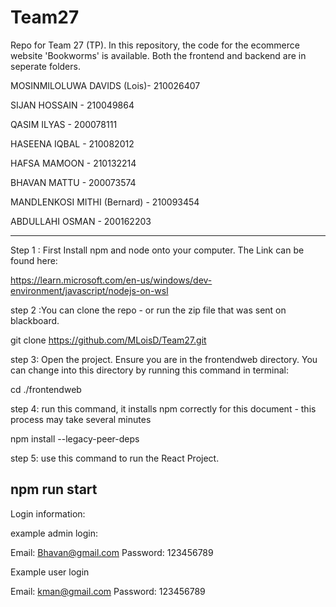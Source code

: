 # Team27
Repo for Team 27 (TP). In this repository, the code for the ecommerce website 'Bookworms' is available. Both the frontend and backend are in seperate folders.

MOSINMILOLUWA DAVIDS (Lois)- 210026407 

SIJAN HOSSAIN - 210049864 

QASIM ILYAS - 200078111 

HASEENA IQBAL - 210082012 

HAFSA MAMOON - 210132214 

BHAVAN MATTU - 200073574 

MANDLENKOSI MITHI (Bernard) - 210093454 

ABDULLAHI OSMAN - 200162203 

------------------------------------------------------------------------------------------------------


Step 1 : First Install npm and node onto your computer. The Link can be found here:

https://learn.microsoft.com/en-us/windows/dev-environment/javascript/nodejs-on-wsl

step 2 :You can  clone the repo - or run the zip file that was sent on blackboard.

git clone https://github.com/MLoisD/Team27.git


step 3: Open the project. Ensure you are in the frontendweb directory. You can change into this directory by running this command in terminal:

cd ./frontendweb

step 4: run this command, it installs npm correctly for this document - this process may take several minutes

npm install --legacy-peer-deps

step 5: use this command to run the React Project.

npm run start
------------------------------------------------------------------------------------------------------

Login information:

example admin login:

Email: Bhavan@gmail.com
Password: 123456789


Example user login

Email: kman@gmail.com
Password: 123456789
